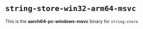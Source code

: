 # `string-store-win32-arm64-msvc`

This is the **aarch64-pc-windows-msvc** binary for `string-store`
